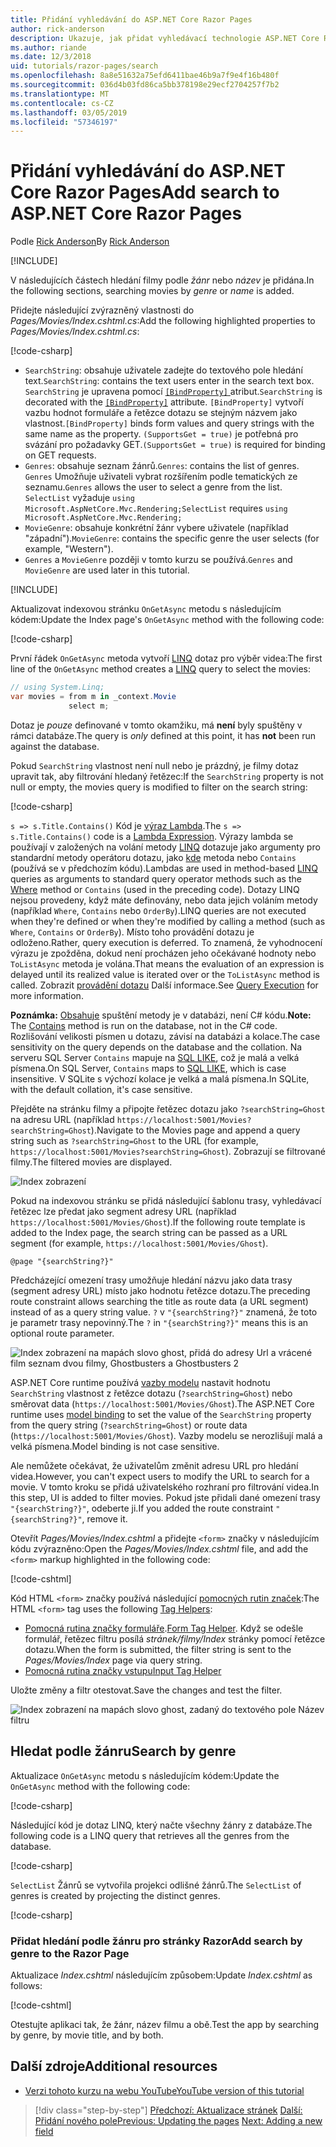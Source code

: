 ```yaml
---
title: Přidání vyhledávání do ASP.NET Core Razor Pages
author: rick-anderson
description: Ukazuje, jak přidat vyhledávací technologie ASP.NET Core Razor Pages
ms.author: riande
ms.date: 12/3/2018
uid: tutorials/razor-pages/search
ms.openlocfilehash: 8a8e51632a75efd6411bae46b9a7f9e4f16b480f
ms.sourcegitcommit: 036d4b03fd86ca5bb378198e29ecf2704257f7b2
ms.translationtype: MT
ms.contentlocale: cs-CZ
ms.lasthandoff: 03/05/2019
ms.locfileid: "57346197"
---
```

# <a name="add-search-to-aspnet-core-razor-pages"></a><span data-ttu-id="d0b34-103">Přidání vyhledávání do ASP.NET Core Razor Pages</span><span class="sxs-lookup"><span data-stu-id="d0b34-103">Add search to ASP.NET Core Razor Pages</span></span>

<span data-ttu-id="d0b34-104">Podle [Rick Anderson](https://twitter.com/RickAndMSFT)</span><span class="sxs-lookup"><span data-stu-id="d0b34-104">By [Rick Anderson](https://twitter.com/RickAndMSFT)</span></span>

[!INCLUDE[](~/includes/rp/download.md)]

<span data-ttu-id="d0b34-105">V následujících částech hledání filmy podle *žánr* nebo *název* je přidána.</span><span class="sxs-lookup"><span data-stu-id="d0b34-105">In the following sections, searching movies by *genre* or *name* is added.</span></span>

<span data-ttu-id="d0b34-106">Přidejte následující zvýrazněný vlastnosti do *Pages/Movies/Index.cshtml.cs*:</span><span class="sxs-lookup"><span data-stu-id="d0b34-106">Add the following highlighted properties to *Pages/Movies/Index.cshtml.cs*:</span></span>

[!code-csharp[](razor-pages-start/sample/RazorPagesMovie22/Pages/Movies/Index.cshtml.cs?name=snippet_newProps&highlight=11-999)]

* <span data-ttu-id="d0b34-107">`SearchString`: obsahuje uživatele zadejte do textového pole hledání text.</span><span class="sxs-lookup"><span data-stu-id="d0b34-107">`SearchString`: contains the text users enter in the search text box.</span></span> <span data-ttu-id="d0b34-108">`SearchString` je upravena pomocí [ `[BindProperty]` ](/dotnet/api/microsoft.aspnetcore.mvc.bindpropertyattribute) atribut.</span><span class="sxs-lookup"><span data-stu-id="d0b34-108">`SearchString` is decorated with the [`[BindProperty]`](/dotnet/api/microsoft.aspnetcore.mvc.bindpropertyattribute) attribute.</span></span> <span data-ttu-id="d0b34-109">`[BindProperty]` vytvoří vazbu hodnot formuláře a řetězce dotazu se stejným názvem jako vlastnost.</span><span class="sxs-lookup"><span data-stu-id="d0b34-109">`[BindProperty]` binds form values and query strings with the same name as the property.</span></span> <span data-ttu-id="d0b34-110">`(SupportsGet = true)` je potřebná pro svázání pro požadavky GET.</span><span class="sxs-lookup"><span data-stu-id="d0b34-110">`(SupportsGet = true)` is required for binding on GET requests.</span></span>
* <span data-ttu-id="d0b34-111">`Genres`: obsahuje seznam žánrů.</span><span class="sxs-lookup"><span data-stu-id="d0b34-111">`Genres`: contains the list of genres.</span></span> <span data-ttu-id="d0b34-112">`Genres` Umožňuje uživateli vybrat rozšířením podle tematických ze seznamu.</span><span class="sxs-lookup"><span data-stu-id="d0b34-112">`Genres` allows the user to select a genre from the list.</span></span> <span data-ttu-id="d0b34-113">`SelectList` vyžaduje `using Microsoft.AspNetCore.Mvc.Rendering;`</span><span class="sxs-lookup"><span data-stu-id="d0b34-113">`SelectList` requires `using Microsoft.AspNetCore.Mvc.Rendering;`</span></span>
* <span data-ttu-id="d0b34-114">`MovieGenre`: obsahuje konkrétní žánr vybere uživatele (například "západní").</span><span class="sxs-lookup"><span data-stu-id="d0b34-114">`MovieGenre`: contains the specific genre the user selects (for example, "Western").</span></span>
* <span data-ttu-id="d0b34-115">`Genres` a `MovieGenre` později v tomto kurzu se používá.</span><span class="sxs-lookup"><span data-stu-id="d0b34-115">`Genres` and `MovieGenre` are used later in this tutorial.</span></span>

[!INCLUDE[](~/includes/bind-get.md)]

<span data-ttu-id="d0b34-116">Aktualizovat indexovou stránku `OnGetAsync` metodu s následujícím kódem:</span><span class="sxs-lookup"><span data-stu-id="d0b34-116">Update the Index page's `OnGetAsync` method with the following code:</span></span>

[!code-csharp[](razor-pages-start/sample/RazorPagesMovie22/Pages/Movies/Index.cshtml.cs?name=snippet_1stSearch)]

<span data-ttu-id="d0b34-117">První řádek `OnGetAsync` metoda vytvoří [LINQ](/dotnet/csharp/programming-guide/concepts/linq/) dotaz pro výběr videa:</span><span class="sxs-lookup"><span data-stu-id="d0b34-117">The first line of the `OnGetAsync` method creates a [LINQ](/dotnet/csharp/programming-guide/concepts/linq/) query to select the movies:</span></span>

```csharp
// using System.Linq;
var movies = from m in _context.Movie
             select m;
```

<span data-ttu-id="d0b34-118">Dotaz je *pouze* definované v tomto okamžiku, má **není** byly spuštěny v rámci databáze.</span><span class="sxs-lookup"><span data-stu-id="d0b34-118">The query is *only* defined at this point, it has **not** been run against the database.</span></span>

<span data-ttu-id="d0b34-119">Pokud `SearchString` vlastnost není null nebo je prázdný, je filmy dotaz upravit tak, aby filtrování hledaný řetězec:</span><span class="sxs-lookup"><span data-stu-id="d0b34-119">If the `SearchString` property is not null or empty, the movies query is modified to filter on the search string:</span></span>

[!code-csharp[](razor-pages-start/sample/RazorPagesMovie22/Pages/Movies/Index.cshtml.cs?name=snippet_SearchNull)]

<span data-ttu-id="d0b34-120">`s => s.Title.Contains()` Kód je [výraz Lambda](/dotnet/csharp/programming-guide/statements-expressions-operators/lambda-expressions).</span><span class="sxs-lookup"><span data-stu-id="d0b34-120">The `s => s.Title.Contains()` code is a [Lambda Expression](/dotnet/csharp/programming-guide/statements-expressions-operators/lambda-expressions).</span></span> <span data-ttu-id="d0b34-121">Výrazy lambda se používají v založených na volání metody [LINQ](/dotnet/csharp/programming-guide/concepts/linq/) dotazuje jako argumenty pro standardní metody operátoru dotazu, jako [kde](/dotnet/csharp/programming-guide/concepts/linq/query-syntax-and-method-syntax-in-linq) metoda nebo `Contains` (používá se v předchozím kódu).</span><span class="sxs-lookup"><span data-stu-id="d0b34-121">Lambdas are used in method-based [LINQ](/dotnet/csharp/programming-guide/concepts/linq/) queries as arguments to standard query operator methods such as the [Where](/dotnet/csharp/programming-guide/concepts/linq/query-syntax-and-method-syntax-in-linq) method or `Contains` (used in the preceding code).</span></span> <span data-ttu-id="d0b34-122">Dotazy LINQ nejsou provedeny, když máte definovány, nebo data jejich voláním metody (například `Where`, `Contains` nebo `OrderBy`).</span><span class="sxs-lookup"><span data-stu-id="d0b34-122">LINQ queries are not executed when they're defined or when they're modified by calling a method (such as `Where`, `Contains`  or `OrderBy`).</span></span> <span data-ttu-id="d0b34-123">Místo toho provádění dotazu je odloženo.</span><span class="sxs-lookup"><span data-stu-id="d0b34-123">Rather, query execution is deferred.</span></span> <span data-ttu-id="d0b34-124">To znamená, že vyhodnocení výrazu je zpožděna, dokud není procházen jeho očekávané hodnoty nebo `ToListAsync` metoda je volána.</span><span class="sxs-lookup"><span data-stu-id="d0b34-124">That means the evaluation of an expression is delayed until its realized value is iterated over or the `ToListAsync` method is called.</span></span> <span data-ttu-id="d0b34-125">Zobrazit [provádění dotazu](/dotnet/framework/data/adonet/ef/language-reference/query-execution) Další informace.</span><span class="sxs-lookup"><span data-stu-id="d0b34-125">See [Query Execution](/dotnet/framework/data/adonet/ef/language-reference/query-execution) for more information.</span></span>

<span data-ttu-id="d0b34-126">**Poznámka:** [Obsahuje](/dotnet/api/system.data.objects.dataclasses.entitycollection-1.contains) spuštění metody je v databázi, není C# kódu.</span><span class="sxs-lookup"><span data-stu-id="d0b34-126">**Note:** The [Contains](/dotnet/api/system.data.objects.dataclasses.entitycollection-1.contains) method is run on the database, not in the C# code.</span></span> <span data-ttu-id="d0b34-127">Rozlišování velikosti písmen u dotazu, závisí na databázi a kolace.</span><span class="sxs-lookup"><span data-stu-id="d0b34-127">The case sensitivity on the query depends on the database and the collation.</span></span> <span data-ttu-id="d0b34-128">Na serveru SQL Server `Contains` mapuje na [SQL LIKE](/sql/t-sql/language-elements/like-transact-sql), což je malá a velká písmena.</span><span class="sxs-lookup"><span data-stu-id="d0b34-128">On SQL Server, `Contains` maps to [SQL LIKE](/sql/t-sql/language-elements/like-transact-sql), which is case insensitive.</span></span> <span data-ttu-id="d0b34-129">V SQLite s výchozí kolace je velká a malá písmena.</span><span class="sxs-lookup"><span data-stu-id="d0b34-129">In SQLite, with the default collation, it's case sensitive.</span></span>

<span data-ttu-id="d0b34-130">Přejděte na stránku filmy a připojte řetězec dotazu jako `?searchString=Ghost` na adresu URL (například `https://localhost:5001/Movies?searchString=Ghost`).</span><span class="sxs-lookup"><span data-stu-id="d0b34-130">Navigate to the Movies page and append a query string such as `?searchString=Ghost` to the URL (for example, `https://localhost:5001/Movies?searchString=Ghost`).</span></span> <span data-ttu-id="d0b34-131">Zobrazují se filtrované filmy.</span><span class="sxs-lookup"><span data-stu-id="d0b34-131">The filtered movies are displayed.</span></span>

![Index zobrazení](search/_static/ghost.png)

<span data-ttu-id="d0b34-133">Pokud na indexovou stránku se přidá následující šablonu trasy, vyhledávací řetězec lze předat jako segment adresy URL (například `https://localhost:5001/Movies/Ghost`).</span><span class="sxs-lookup"><span data-stu-id="d0b34-133">If the following route template is added to the Index page, the search string can be passed as a URL segment (for example, `https://localhost:5001/Movies/Ghost`).</span></span>

```cshtml
@page "{searchString?}"
```

<span data-ttu-id="d0b34-134">Předcházející omezení trasy umožňuje hledání názvu jako data trasy (segment adresy URL) místo jako hodnotu řetězce dotazu.</span><span class="sxs-lookup"><span data-stu-id="d0b34-134">The preceding route constraint allows searching the title as route data (a URL segment) instead of as a query string value.</span></span>  <span data-ttu-id="d0b34-135">`?` v `"{searchString?}"` znamená, že toto je parametr trasy nepovinný.</span><span class="sxs-lookup"><span data-stu-id="d0b34-135">The `?` in `"{searchString?}"` means this is an optional route parameter.</span></span>

![Index zobrazení na mapách slovo ghost, přidá do adresy Url a vrácené film seznam dvou filmy, Ghostbusters a Ghostbusters 2](search/_static/g2.png)

<span data-ttu-id="d0b34-137">ASP.NET Core runtime používá [vazby modelu](xref:mvc/models/model-binding) nastavit hodnotu `SearchString` vlastnost z řetězce dotazu (`?searchString=Ghost`) nebo směrovat data (`https://localhost:5001/Movies/Ghost`).</span><span class="sxs-lookup"><span data-stu-id="d0b34-137">The ASP.NET Core runtime uses [model binding](xref:mvc/models/model-binding) to set the value of the `SearchString` property from the query string (`?searchString=Ghost`) or route data (`https://localhost:5001/Movies/Ghost`).</span></span> <span data-ttu-id="d0b34-138">Vazby modelu se nerozlišují malá a velká písmena.</span><span class="sxs-lookup"><span data-stu-id="d0b34-138">Model binding is not case sensitive.</span></span>

<span data-ttu-id="d0b34-139">Ale nemůžete očekávat, že uživatelům změnit adresu URL pro hledání videa.</span><span class="sxs-lookup"><span data-stu-id="d0b34-139">However, you can't expect users to modify the URL to search for a movie.</span></span> <span data-ttu-id="d0b34-140">V tomto kroku se přidá uživatelského rozhraní pro filtrování videa.</span><span class="sxs-lookup"><span data-stu-id="d0b34-140">In this step, UI is added to filter movies.</span></span> <span data-ttu-id="d0b34-141">Pokud jste přidali dané omezení trasy `"{searchString?}"`, odeberte ji.</span><span class="sxs-lookup"><span data-stu-id="d0b34-141">If you added the route constraint `"{searchString?}"`, remove it.</span></span>

<span data-ttu-id="d0b34-142">Otevřít *Pages/Movies/Index.cshtml* a přidejte `<form>` značky v následujícím kódu zvýrazněno:</span><span class="sxs-lookup"><span data-stu-id="d0b34-142">Open the *Pages/Movies/Index.cshtml* file, and add the `<form>` markup highlighted in the following code:</span></span>

[!code-cshtml[](razor-pages-start/sample/RazorPagesMovie22/Pages/Movies/Index2.cshtml?highlight=14-19&range=1-22)]

<span data-ttu-id="d0b34-143">Kód HTML `<form>` značky používá následující [pomocných rutin značek](xref:mvc/views/tag-helpers/intro):</span><span class="sxs-lookup"><span data-stu-id="d0b34-143">The HTML `<form>` tag uses the following [Tag Helpers](xref:mvc/views/tag-helpers/intro):</span></span>

* <span data-ttu-id="d0b34-144">[Pomocná rutina značky formuláře](xref:mvc/views/working-with-forms#the-form-tag-helper).</span><span class="sxs-lookup"><span data-stu-id="d0b34-144">[Form Tag Helper](xref:mvc/views/working-with-forms#the-form-tag-helper).</span></span> <span data-ttu-id="d0b34-145">Když se odešle formulář, řetězec filtru posílá *stránek/filmy/Index* stránky pomocí řetězce dotazu.</span><span class="sxs-lookup"><span data-stu-id="d0b34-145">When the form is submitted, the filter string is sent to the *Pages/Movies/Index* page via query string.</span></span>
* [<span data-ttu-id="d0b34-146">Pomocná rutina značky vstupu</span><span class="sxs-lookup"><span data-stu-id="d0b34-146">Input Tag Helper</span></span>](xref:mvc/views/working-with-forms#the-input-tag-helper)

<span data-ttu-id="d0b34-147">Uložte změny a filtr otestovat.</span><span class="sxs-lookup"><span data-stu-id="d0b34-147">Save the changes and test the filter.</span></span>

![Index zobrazení na mapách slovo ghost, zadaný do textového pole Název filtru](search/_static/filter.png)

## <a name="search-by-genre"></a><span data-ttu-id="d0b34-149">Hledat podle žánru</span><span class="sxs-lookup"><span data-stu-id="d0b34-149">Search by genre</span></span>

<span data-ttu-id="d0b34-150">Aktualizace `OnGetAsync` metodu s následujícím kódem:</span><span class="sxs-lookup"><span data-stu-id="d0b34-150">Update the `OnGetAsync` method with the following code:</span></span>

[!code-csharp[](razor-pages-start/sample/RazorPagesMovie22/Pages/Movies/Index.cshtml.cs?name=snippet_SearchGenre)]

<span data-ttu-id="d0b34-151">Následující kód je dotaz LINQ, který načte všechny žánry z databáze.</span><span class="sxs-lookup"><span data-stu-id="d0b34-151">The following code is a LINQ query that retrieves all the genres from the database.</span></span>

[!code-csharp[](razor-pages-start/sample/RazorPagesMovie22/Pages/Movies/Index.cshtml.cs?name=snippet_LINQ)]

<span data-ttu-id="d0b34-152">`SelectList` Žánrů se vytvořila projekci odlišné žánrů.</span><span class="sxs-lookup"><span data-stu-id="d0b34-152">The `SelectList` of genres is created by projecting the distinct genres.</span></span>

[!code-csharp[](razor-pages-start/sample/RazorPagesMovie22/Pages/Movies/Index.cshtml.cs?name=snippet_SelectList)]

### <a name="add-search-by-genre-to-the-razor-page"></a><span data-ttu-id="d0b34-153">Přidat hledání podle žánru pro stránky Razor</span><span class="sxs-lookup"><span data-stu-id="d0b34-153">Add search by genre to the Razor Page</span></span>

<span data-ttu-id="d0b34-154">Aktualizace *Index.cshtml* následujícím způsobem:</span><span class="sxs-lookup"><span data-stu-id="d0b34-154">Update *Index.cshtml* as follows:</span></span>

[!code-cshtml[](razor-pages-start/sample/RazorPagesMovie22/Pages/Movies/IndexFormGenreNoRating.cshtml?highlight=16-18&range=1-26)]

<span data-ttu-id="d0b34-155">Otestujte aplikaci tak, že žánr, název filmu a obě.</span><span class="sxs-lookup"><span data-stu-id="d0b34-155">Test the app by searching by genre, by movie title, and by both.</span></span>

## <a name="additional-resources"></a><span data-ttu-id="d0b34-156">Další zdroje</span><span class="sxs-lookup"><span data-stu-id="d0b34-156">Additional resources</span></span>

* [<span data-ttu-id="d0b34-157">Verzi tohoto kurzu na webu YouTube</span><span class="sxs-lookup"><span data-stu-id="d0b34-157">YouTube version of this tutorial</span></span>](https://youtu.be/4B6pHtdyo08)


> [!div class="step-by-step"]
> <span data-ttu-id="d0b34-158">[Předchozí: Aktualizace stránek](xref:tutorials/razor-pages/da1)
> [Další: Přidání nového pole](xref:tutorials/razor-pages/new-field)</span><span class="sxs-lookup"><span data-stu-id="d0b34-158">[Previous: Updating the pages](xref:tutorials/razor-pages/da1)
[Next: Adding a new field](xref:tutorials/razor-pages/new-field)</span></span>
